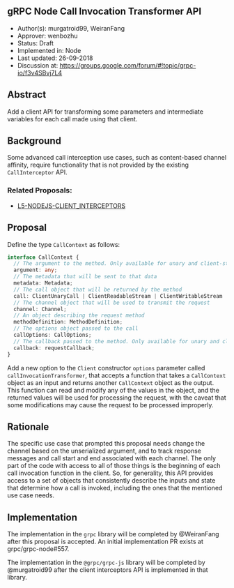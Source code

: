 gRPC Node Call Invocation Transformer API
----
* Author(s): murgatroid99, WeiranFang
* Approver: wenbozhu
* Status: Draft
* Implemented in: Node
* Last updated: 26-09-2018
* Discussion at: https://groups.google.com/forum/#!topic/grpc-io/f3v4SBvj7L4

## Abstract

Add a client API for transforming some parameters and intermediate variables for each call made using that client.

## Background

Some advanced call interception use cases, such as content-based channel affinity, require functionality that is not provided by the existing `CallInterceptor` API. 


### Related Proposals: 
* [L5-NODEJS-CLIENT_INTERCEPTORS](L5-NODEJS-CLIENT_INTERCEPTORS.md)

## Proposal

Define the type `CallContext` as follows:

```ts
interface CallContext {
  // The argument to the method. Only available for unary and client-streaming methods
  argument: any;
  // The metadata that will be sent to that data
  metadata: Metadata;
  // The call object that will be returned by the method
  call: ClientUnaryCall | ClientReadableStream | ClientWritableStream | ClientDuplexStream;
  // The channel object that will be used to transmit the request
  channel: Channel;
  // An object describing the request method
  methodDefinition: MethodDefinition;
  // The options object passed to the call
  callOptions: CallOptions;
  // The callback passed to the method. Only available for unary and client-streaming methods
  callback: requestCallback;
}
```

Add a new option to the `Client` constructor `options` parameter called `callInvocationTransformer`, that accepts a function that takes a `CallContext` object as an input and returns another `CallContext` object as the output. This function can read and modify any of the values in the object, and the returned values will be used for processing the request, with the caveat that some modifications may cause the request to be processed improperly.

## Rationale

The specific use case that prompted this proposal needs change the channel based on the unserialized argument, and to track response messages and call start and end associated with each channel. The only part of the code with access to all of those things is the beginning of each call invocation function in the client. So, for generality, this API provides access to a set of objects that consistently describe the inputs and state that determine how a call is invoked, including the ones that the mentioned use case needs.


## Implementation

The implementation in the `grpc` library will be completed by @WeiranFang after this proposal is accepted. An initial implementation PR exists at grpc/grpc-node#557.

The implementation in the `@grpc/grpc-js` library will be completed by @murgatroid99 after the client interceptors API is implemented in that library.
